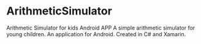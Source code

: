 # ArithmeticSimulator
Arithmetic Simulator for kids Android APP
A simple arithmetic simulator for young children. An application for Android. Created in C# and Xamarin.
